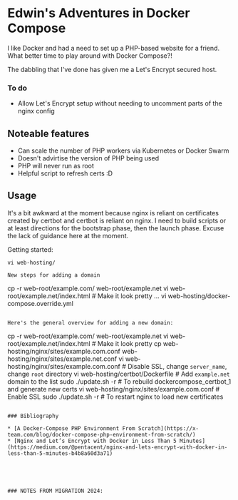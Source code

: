 # Edwin's Adventures in Docker Compose

I like Docker and had a need to set up a PHP-based website for a friend. What better time to play around with Docker Compose?!

The dabbling that I've done has given me a Let's Encrypt secured host.

### To do

* Allow Let's Encrypt setup without needing to uncomment parts of the nginx config

## Noteable features

* Can scale the number of PHP workers via Kubernetes or Docker Swarm
* Doesn't advirtise the version of PHP being used
* PHP will never run as root
* Helpful script to refresh certs :D

## Usage

It's a bit awkward at the moment because nginx is reliant on certificates created by certbot and certbot is reliant on nginx. I need to build scripts or at least directions for the bootstrap phase, then the launch phase. Excuse the lack of guidance here at the moment.

Getting started:
```
vi web-hosting/

New steps for adding a domain
```
cp -r web-root/example.com/ web-root/example.net
vi web-root/example.net/index.html # Make it look pretty
...
vi web-hosting/docker-compose.override.yml
```

Here's the general overview for adding a new domain:
```
cp -r web-root/example.com/ web-root/example.net
vi web-root/example.net/index.html # Make it look pretty
cp web-hosting/nginx/sites/example.com.conf web-hosting/nginx/sites/example.net.conf
vi web-hosting/nginx/sites/example.com.conf # Disable SSL, change `server_name`, change `root` directory
vi web-hosting/certbot/Dockerfile # Add `example.net` domain to the list
sudo ./update.sh -r # To rebuild dockercompose_certbot_1 and generate new certs
vi web-hosting/nginx/sites/example.com.conf # Enable SSL
sudo ./update.sh -r # To restart nginx to load new certificates
```

### Bibliography

* [A Docker-Compose PHP Environment From Scratch](https://x-team.com/blog/docker-compose-php-environment-from-scratch/)
* [Nginx and Let’s Encrypt with Docker in Less Than 5 Minutes](https://medium.com/@pentacent/nginx-and-lets-encrypt-with-docker-in-less-than-5-minutes-b4b8a60d3a71)





### NOTES FROM MIGRATION 2024:



